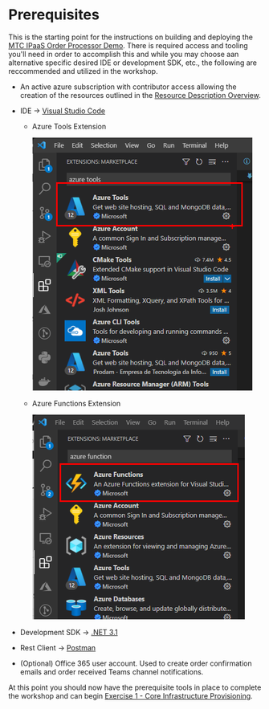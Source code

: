 # Prerequisites

This is the starting point for the instructions on building and deploying the [MTC IPaaS Order Processor Demo](./README.md).  There is required access and tooling you'll need in order to accomplish this and while you may choose aan alternative specific desired IDE or development SDK, etc., the following are reccommended and utilized in the workshop.

- An active azure subscription with contributor access allowing the creation of the resources outlined in the [Resource Description Overview](./README.md#resources-descriptions).
- IDE -> [Visual Studio Code](https://code.visualstudio.com/)
    - Azure Tools Extension

        ![Azure Tools Extension.](./media/ex1/az_tools_ext.png)
    
    - Azure Functions Extension

        ![Azure Tools Extension.](./media/ex1/az_fun_ext.png)

- Development SDK -> [.NET 3.1](https://dotnet.microsoft.com/en-us/download/dotnet/3.1)

- Rest Client -> [Postman](https://www.postman.com/)

- (Optional) Office 365 user account.  Used to create order confirmation emails and order received Teams channel notifications.

At this point you should now have the prerequisite tools in place to complete the workshop and can begin [Exercise 1 - Core Infrastructure Provisioning](./02-core-infra.md).